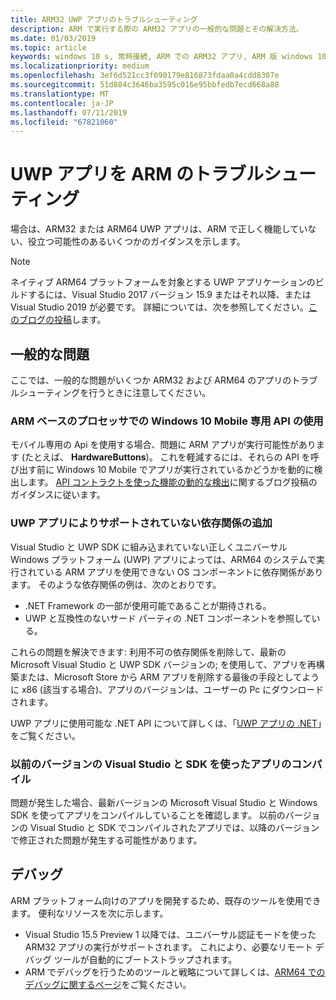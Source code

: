 ```yaml
---
title: ARM32 UWP アプリのトラブルシューティング
description: ARM で実行する際の ARM32 アプリの一般的な問題とその解決方法。
ms.date: 01/03/2019
ms.topic: article
keywords: windows 10 s, 常時接続, ARM での ARM32 アプリ, ARM 版 windows 10, トラブルシューティング
ms.localizationpriority: medium
ms.openlocfilehash: 3ef6d521cc3f090179e816873fdaa0a4cdd8307e
ms.sourcegitcommit: 51d884c3646ba3595c016e95bbfedb7ecd668a88
ms.translationtype: MT
ms.contentlocale: ja-JP
ms.lasthandoff: 07/11/2019
ms.locfileid: "67821060"
---
```

# <a name="troubleshooting-arm-uwp-apps"></a>UWP アプリを ARM のトラブルシューティング

場合は、ARM32 または ARM64 UWP アプリは、ARM で正しく機能していない、役立つ可能性のあるいくつかのガイダンスを示します。

>[!NOTE]
> ネイティブ ARM64 プラットフォームを対象とする UWP アプリケーションのビルドするには、Visual Studio 2017 バージョン 15.9 またはそれ以降、または Visual Studio 2019 が必要です。 詳細については、次を参照してください。[このブログの投稿](https://blogs.windows.com/buildingapps/2018/11/15/official-support-for-windows-10-on-arm-development)します。


## <a name="common-issues"></a>一般的な問題
ここでは、一般的な問題がいくつか ARM32 および ARM64 のアプリのトラブルシューティングを行うときに注意してください。

### <a name="using-windows-10-mobile-only-apis-on-arm-based-processors"></a>ARM ベースのプロセッサでの Windows 10 Mobile 専用 API の使用
モバイル専用の Api を使用する場合、問題に ARM アプリが実行可能性があります (たとえば、 **HardwareButtons**)。 これを軽減するには、それらの API を呼び出す前に Windows 10 Mobile でアプリが実行されているかどうかを動的に検出します。 [API コントラクトを使った機能の動的な検出](https://blogs.windows.com/buildingapps/2015/09/15/dynamically-detecting-features-with-api-contracts-10-by-10/)に関するブログ投稿のガイダンスに従います。

### <a name="including-dependencies-not-supported-by-uwp-apps"></a>UWP アプリによりサポートされていない依存関係の追加
Visual Studio と UWP SDK に組み込まれていない正しくユニバーサル Windows プラットフォーム (UWP) アプリによっては、ARM64 のシステムで実行されている ARM アプリを使用できない OS コンポーネントに依存関係があります。 そのような依存関係の例は、次のとおりです。

- .NET Framework の一部が使用可能であることが期待される。
- UWP と互換性のないサード パーティの .NET コンポーネントを参照している。

これらの問題を解決できます: 利用不可の依存関係を削除して、最新の Microsoft Visual Studio と UWP SDK バージョンの; を使用して、アプリを再構築または、Microsoft Store から ARM アプリを削除する最後の手段としてように x86 (該当する場合)、アプリのバージョンは、ユーザーの Pc にダウンロードされます。

UWP アプリに使用可能な .NET API について詳しくは、「[UWP アプリの .NET](https://docs.microsoft.com/dotnet/api/index?view=dotnet-uwp-10.0)」をご覧ください。

### <a name="compiling-an-app-with-an-older-version-of-visual-studio-and-sdk"></a>以前のバージョンの Visual Studio と SDK を使ったアプリのコンパイル
問題が発生した場合、最新バージョンの Microsoft Visual Studio と Windows SDK を使ってアプリをコンパイルしていることを確認します。 以前のバージョンの Visual Studio と SDK でコンパイルされたアプリでは、以降のバージョンで修正された問題が発生する可能性があります。

## <a name="debugging"></a>デバッグ
ARM プラットフォーム向けのアプリを開発するため、既存のツールを使用できます。 便利なリソースを次に示します。

- Visual Studio 15.5 Preview 1 以降では、ユニバーサル認証モードを使った ARM32 アプリの実行がサポートされます。 これにより、必要なリモート デバッグ ツールが自動的にブートストラップされます。
- ARM でデバッグを行うためのツールと戦略について詳しくは、[ARM64 でのデバッグに関するページ](https://docs.microsoft.com/en-us/windows-hardware/drivers/debugger/debugging-arm64)をご覧ください。
